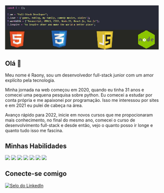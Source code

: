 
[![ Ynoar05 - Github Banner ](/assets/fundo-git.png)](https://www.linkedin.com/in/raony-clistenes-marques-da-silva-197a54102/)



##  Olá 👋

Meu nome é Raony, sou um desenvolvedor full-stack junior com um amor explícito pela tecnologia.

Minha jornada na web começou em 2020, quando eu tinha 31 anos e comecei uma pequena pesquisa sobre python. Eu comecei a estudar por conta própria e me apaixonei por programação. Isso me interessou por sites e em 2021 eu pulei de cabeça na área.

Avanço rápido para 2022, inicie em novos cursos que me propocionaram mais conhecimento, no final do mesmo ano, comecei o curso de desenvolvimento full-stack e desde então, vejo o quanto posso ir longe e quanto tudo isso me fascina.

##  Minhas Habilidades
![](https://img.shields.io/badge/HTML-239120?style=for-the-badge&logo=html5&logoColor=white)
![]([https://img.shields.io/badge/Code-JavaScript-blue](https://img.shields.io/badge/CSS-239120?&style=for-the-badge&logo=css3&logoColor=white))
![]([https://img.shields.io/badge/Code-TypeScript-blue](https://img.shields.io/badge/Node.js-43853D?style=for-the-badge&logo=node.js&logoColor=white))
![]([https://img.shields.io/badge/Code-SQL-blue](https://img.shields.io/badge/TypeScript-007ACC?style=for-the-badge&logo=typescript&logoColor=white))
![]([https://img.shields.io/badge/Code-CSS-blue](https://img.shields.io/badge/JavaScript-F7DF1E?style=for-the-badge&logo=javascript&logoColor=black))
![](https://img.shields.io/badge/React-20232A?style=for-the-badge&logo=react&logoColor=61DAFB)
![](https://img.shields.io/badge/PostgreSQL-316192?style=for-the-badge&logo=postgresql&logoColor=white)

##  Conecte-se comigo
[![ Selo do LinkedIn ](https://img.shields.io/badge/LinkedIn-Profile-informational?style=flat&logo=linkedin&logoColor=white&color=0D76A8)](https://www.linkedin.com/in/raony-clistenes-197a54102//-raony-clistenes/)
